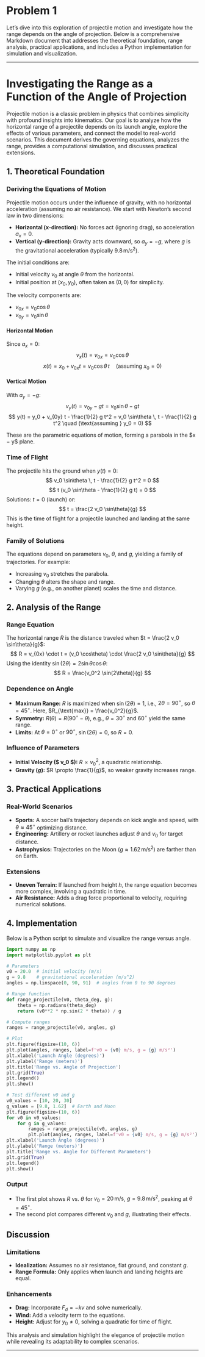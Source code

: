 # Problem 1
Let’s dive into this exploration of projectile motion and investigate how the range depends on the angle of projection. Below is a comprehensive Markdown document that addresses the theoretical foundation, range analysis, practical applications, and includes a Python implementation for simulation and visualization.

---
 
 

# Investigating the Range as a Function of the Angle of Projection

Projectile motion is a classic problem in physics that combines simplicity with profound insights into kinematics. Our goal is to analyze how the horizontal range of a projectile depends on its launch angle, explore the effects of various parameters, and connect the model to real-world scenarios. This document derives the governing equations, analyzes the range, provides a computational simulation, and discusses practical extensions.

## 1. Theoretical Foundation

### Deriving the Equations of Motion

Projectile motion occurs under the influence of gravity, with no horizontal acceleration (assuming no air resistance). We start with Newton’s second law in two dimensions:

- **Horizontal (x-direction):** No forces act (ignoring drag), so acceleration $a_x = 0$.
- **Vertical (y-direction):** Gravity acts downward, so $a_y = -g$, where $g$ is the gravitational acceleration (typically  $9.8 \, \text{m/s}^2$).

The initial conditions are:
- Initial velocity $v_0$ at angle  $\theta$ from the horizontal.
- Initial position at $(x_0, y_0)$, often taken as $(0, 0)$ for simplicity.

The velocity components are:
- $v_{0x} = v_0 \cos\theta$
- $v_{0y} = v_0 \sin\theta$

#### Horizontal Motion
Since $a_x = 0$:
$$
v_x(t) = v_{0x} = v_0 \cos\theta
$$
$$
x(t) = x_0 + v_{0x} t = v_0 \cos\theta \, t \quad (\text{assuming } x_0 = 0)
$$

#### Vertical Motion
With $a_y = -g$:
$$
v_y(t) = v_{0y} - g t = v_0 \sin\theta - g t
$$
$$
y(t) = y_0 + v_{0y} t - \frac{1}{2} g t^2 = v_0 \sin\theta \, t - \frac{1}{2} g t^2 \quad (\text{assuming } y_0 = 0)
$$

These are the parametric equations of motion, forming a parabola in the $x $-$ y$ plane.

### Time of Flight
The projectile hits the ground when $y(t) = 0$:
$$
v_0 \sin\theta \, t - \frac{1}{2} g t^2 = 0
$$
$$
t (v_0 \sin\theta - \frac{1}{2} g t) = 0
$$
Solutions: $t = 0$ (launch) or:
$$
t = \frac{2 v_0 \sin\theta}{g}
$$
This is the time of flight for a projectile launched and landing at the same height.

### Family of Solutions
The equations depend on parameters $v_0$, $\theta$, and $g$, yielding a family of trajectories. For example:
- Increasing $v_0$ stretches the parabola.
- Changing $\theta$ alters the shape and range.
- Varying $g$ (e.g., on another planet) scales the time and distance.

## 2. Analysis of the Range

### Range Equation
The horizontal range $R$ is the distance traveled when $t = \frac{2 v_0 \sin\theta}{g}$:
$$
R = v_{0x} \cdot t = (v_0 \cos\theta) \cdot \frac{2 v_0 \sin\theta}{g}
$$
Using the identity $\sin(2\theta) = 2 \sin\theta \cos\theta$:
$$
R = \frac{v_0^2 \sin(2\theta)}{g}
$$

### Dependence on Angle
- **Maximum Range:** $R$ is maximized when $\sin(2\theta) = 1$, i.e., $2\theta = 90^\circ$, so $\theta = 45^\circ$. Here, $R_{\text{max}} = \frac{v_0^2}{g}$.
- **Symmetry:** $R(\theta) = R(90^\circ - \theta)$, e.g., $\theta = 30^\circ$ and $60^\circ$ yield the same range.
- **Limits:** At $\theta = 0^\circ$ or $90^\circ$, $\sin(2\theta) = 0$, so $R = 0$.

### Influence of Parameters
- **Initial Velocity ($ v_0 $):** $R \propto v_0^2$, a quadratic relationship.
- **Gravity ($g$):** $R \propto \frac{1}{g}$, so weaker gravity increases range.

## 3. Practical Applications

### Real-World Scenarios
- **Sports:** A soccer ball’s trajectory depends on kick angle and speed, with $\theta \approx 45^\circ$ optimizing distance.
- **Engineering:** Artillery or rocket launches adjust $\theta$ and $v_0$ for target distance.
- **Astrophysics:** Trajectories on the Moon ($g \approx 1.62 \, \text{m/s}^2$) are farther than on Earth.

### Extensions
- **Uneven Terrain:** If launched from height $h$, the range equation becomes more complex, involving a quadratic in time.
- **Air Resistance:** Adds a drag force proportional to velocity, requiring numerical solutions.

## 4. Implementation

Below is a Python script to simulate and visualize the range versus angle.

```python
import numpy as np
import matplotlib.pyplot as plt

# Parameters
v0 = 20.0  # initial velocity (m/s)
g = 9.8    # gravitational acceleration (m/s^2)
angles = np.linspace(0, 90, 91)  # angles from 0 to 90 degrees

# Range function
def range_projectile(v0, theta_deg, g):
    theta = np.radians(theta_deg)
    return (v0**2 * np.sin(2 * theta)) / g

# Compute ranges
ranges = range_projectile(v0, angles, g)

# Plot
plt.figure(figsize=(10, 6))
plt.plot(angles, ranges, label=f'v0 = {v0} m/s, g = {g} m/s²')
plt.xlabel('Launch Angle (degrees)')
plt.ylabel('Range (meters)')
plt.title('Range vs. Angle of Projection')
plt.grid(True)
plt.legend()
plt.show()

# Test different v0 and g
v0_values = [10, 20, 30]
g_values = [9.8, 1.62]  # Earth and Moon
plt.figure(figsize=(10, 6))
for v0 in v0_values:
    for g in g_values:
        ranges = range_projectile(v0, angles, g)
        plt.plot(angles, ranges, label=f'v0 = {v0} m/s, g = {g} m/s²')
plt.xlabel('Launch Angle (degrees)')
plt.ylabel('Range (meters)')
plt.title('Range vs. Angle for Different Parameters')
plt.grid(True)
plt.legend()
plt.show()
```

### Output
- The first plot shows $R$ vs. $\theta$ for $v_0 = 20 \, \text{m/s}$, $g = 9.8 \, \text{m/s}^2$, peaking at $\theta = 45^\circ$.
- The second plot compares different $v_0$ and $g$, illustrating their effects.

## Discussion

### Limitations
- **Idealization:** Assumes no air resistance, flat ground, and constant $g$.
- **Range Formula:** Only applies when launch and landing heights are equal.

### Enhancements
- **Drag:** Incorporate $F_d = -k v$ and solve numerically.
- **Wind:** Add a velocity term to the equations.
- **Height:** Adjust for $y_0 \neq 0$, solving a quadratic for time of flight.

This analysis and simulation highlight the elegance of projectile motion while revealing its adaptability to complex scenarios.

---

